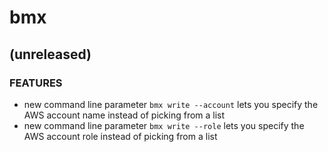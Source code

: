 # bmx

## (unreleased)
### FEATURES
* new command line parameter `bmx write --account` lets you specify the AWS account name instead of picking from a list
* new command line parameter `bmx write --role` lets you specify the AWS account role instead of picking from a list
